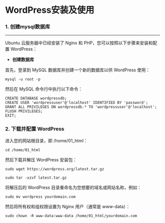 # WordPress安装及使用

### 1. 创建mysql数据库
---

Ubuntu 云服务器中已经安装了 Nginx 和 PHP，您可以按照以下步骤来安装和配置 WordPress：

- **创建数据库**

首先，登录到 MySQL 数据库并创建一个新的数据库以供 WordPress 使用：

```
mysql -u root -p
```

然后在 MySQL 命令行中执行以下命令：

```
CREATE DATABASE wordpressdb;
CREATE USER 'wordpressuser'@'localhost' IDENTIFIED BY 'password';
GRANT ALL PRIVILEGES ON wordpressdb.* TO 'wordpressuser'@'localhost';
FLUSH PRIVILEGES;
EXIT;
```


### 2. 下载并配置 WordPress

进入您的网站根目录，即 /home/01_html：

```
cd /home/01_html
```

然后下载并解压 WordPress 安装包：

```
sudo wget https://wordpress.org/latest.tar.gz

sudo tar -xzvf latest.tar.gz
```

将解压后的 WordPress 目录重命名为您想要的域名或网站名称，例如：

```
sudo mv wordpress yourdomain.com
```

然后将所有权和组权限设置为 Nginx 用户（通常是 www-data）：

```
sudo chown -R www-data:www-data /home/01_html/yourdomain.com
```

